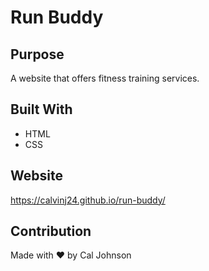 # Run Buddy

## Purpose
A website that offers fitness training services.

## Built With
* HTML
* CSS

## Website
https://calvinj24.github.io/run-buddy/

## Contribution
Made with ❤️ by Cal Johnson
